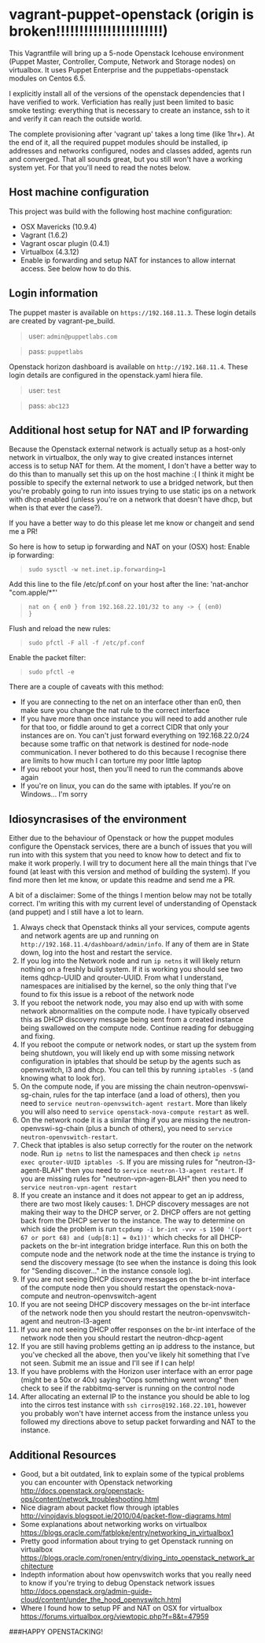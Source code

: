 vagrant-puppet-openstack (origin is broken!!!!!!!!!!!!!!!!!!!!!!!)
=====================

This Vagrantfile will bring up a 5-node Openstack Icehouse environment (Puppet Master, Controller, Compute, Network and Storage nodes) on virtualbox. It uses Puppet Enterprise and the puppetlabs-openstack modules on Centos 6.5. 

I explicitly install all of the versions of the openstack dependencies that I have verified to work. Verficiation has really just been limited to basic smoke testing: everything that is necessary to create an instance, ssh to it and verify it can reach the outside world.

The complete provisioning after 'vagrant up' takes a long time (like 1hr+). At the end of it, all the required puppet modules should be installed, ip addresses and networks configured, nodes and classes added, agents run and converged. That all sounds great, but you still won't have a working system yet. For that you'll need to read the notes below.

Host machine configuration
------------
This project was build with the following host machine configuration:
* OSX Mavericks (10.9.4)
* Vagrant (1.6.2)
* Vagrant oscar plugin (0.4.1)
* Virtualbox (4.3.12)
* Enable ip forwarding and setup NAT for instances to allow internat access. See below how to do this.

Login information
------------
The puppet master is available on `https://192.168.11.3`. These login details are created by vagrant-pe_build.
> user: `admin@puppetlabs.com`

> pass: `puppetlabs`

Openstack horizon dashboard is available on `http://192.168.11.4`. These login details are configured in the openstack.yaml hiera file.
> user: `test`

> pass: `abc123`

Additional host setup for NAT and IP forwarding
-------------------
Because the Openstack external network is actually setup as a host-only network in virtualbox, the only way to give created instances internet access is to setup NAT for them. At the moment, I don't have a better way to do this than to manually set this up on the host machine :( I think it might be possible to specify the external network to use a bridged network, but then you're probably going to run into issues trying to use static ips on a network with dhcp enabled (unless you're on a network that doesn't have dhcp, but when is that ever the case?).

If you have a better way to do this please let me know or changeit and send me a PR!

So here is how to setup ip forwarding and NAT on your (OSX) host:
Enable ip forwarding:

> <code>sudo sysctl -w net.inet.ip.forwarding=1</code>

Add this line to the file /etc/pf.conf on your host after the line: 'nat-anchor "com.apple/*"'

> <code>nat on { en0 } from 192.168.22.101/32 to any -> { (en0) }</code>

Flush and reload the new rules:

> <code>sudo pfctl -F all -f /etc/pf.conf</code>

Enable the packet filter:

> <code>sudo pfctl -e</code>

There are a couple of caveats with this method:
<ul>
<li>If you are connecting to the net on an interface other than en0, then make sure you change the nat rule to the correct interface</li>
<li>If you have more than once instance you will need to add another rule for that too, or fiddle around to get a correct CIDR that only your instances are on. You can't just forward everything on 192.168.22.0/24 because some traffic on that network is destined for node-node communication. I never bothered to do this because I recognise there are limits to how much I can torture my poor little laptop</li>
<li>If you reboot your host, then you'll need to run the commands above again</li>
<li>If you're on linux, you can do the same with iptables. If you're on Windows... I'm sorry</li>
</ul>

Idiosyncrasises of the environment
-------------------
Either due to the behaviour of Openstack or how the puppet modules configure the Openstack services, there are a bunch of issues that you will run into with this system that you need to know how to detect and fix to make it work properly. I will try to document here all the main things that I've found (at least with this version and method of building the system). If you find more then let me know, or update this readme and send me a PR.

A bit of a disclaimer: Some of the things I mention below may not be totally correct. I'm writing this with my current level of understanding of Openstack (and puppet) and I still have a lot to learn.
<ol>
<li>Always check that Openstack thinks all your services, compute agents and network agents are up and running on <code>http://192.168.11.4/dashboard/admin/info</code>. If any of them are in State down, log into the host and restart the service.</li>
<li>If you log into the Network node and run <code>ip netns</code> it will likely return nothing on a freshly build system. If it is working you should see two items qdhcp-UUID and qrouter-UUID. From what I understand, namespaces are initialised by the kernel, so the only thing that I've found to fix this issue is a reboot of the network node</li>
<li>If you reboot the network node, you may also end up with with some network abnormalities on the compute node. I have typically observed this as DHCP discovery message being sent from a created instance being swallowed on the compute node. Continue reading for debugging and fixing.</li>
<li>If you reboot the compute or network nodes, or start up the system from being shutdown, you will likely end up with some missing network configuration in iptables that should be setup by the agents such as openvswitch, l3 and dhcp. You can tell this by running <code>iptables -S</code> (and knowing what to look for).</li>
<li>On the compute node, if you are missing the chain neutron-openvswi-sg-chain, rules for the tap interface (and a load of others), then you need to <code>service neutron-openvswitch-agent restart</code>. More than likely you will also need to <code>service openstack-nova-compute restart</code> as well.</li>
<li>On the network node it is a similar thing if you are missing the neutron-openvswi-sg-chain (plus a bunch of others), you need to <code>service neutron-openvswitch-restart</code>.</li>
<li>Check that iptables is also setup correctly for the router on the network node. Run <code>ip netns</code> to list the namespaces and then check <code>ip netns exec qrouter-UUID iptables -S</code>. If you are missing rules for "neutron-l3-agent-BLAH" then you need to <code>service neutron-l3-agent restart</code>. If you are missing rules for "neutron-vpn-agen-BLAH" then you need to <code>service neutron-vpn-agent restart</code>
<li>If you create an instance and it does not appear to get an ip address, there are two most likely causes: 1. DHCP discovery messages are not making their way to the DHCP server, or 2. DHCP offers are not getting back from the DHCP server to the instance. The way to determine on which side the problem is run <code>tcpdump -i br-int -vvv -s 1500 '((port 67 or port 68) and (udp[8:1] = 0x1))'</code> which checks for all DHCP-packets on the br-int integration bridge interface. Run this on both the compute node and the network node at the time the instance is trying to send the discovery message (to see when the instance is doing this look for "Sending discover..." in the instance console log).</li>
<li>If you are not seeing DHCP discovery messages on the br-int interface of the compute node then you should restart the openstack-nova-compute and neutron-openvswitch-agent</li>
<li>If you are not seeing DHCP discovery messages on the br-int interface of the network node then you should restart the neutron-openvswitch-agent and neutron-l3-agent</li>
<li>If you are not seeing DHCP offer responses on the br-int interface of the network node then you should restart the neutron-dhcp-agent</li>
<li>If you are still having problems getting an ip address to the instance, but you've checked all the above, then you've likely hit something that I've not seen. Submit me an issue and I'll see if I can help!</li>
<li>If you have problems with the Horizon user interface with an error page (might be a 50x or 40x) saying "Oops something went wrong" then check to see if the rabbitmq-server is running on the control node</li>
<li>After allocating an external IP to the instance you should be able to log into the cirros test instance with <code>ssh cirros@192.168.22.101</code>, however you probably won't have internet access from the instance unless you followed my directions above to setup packet forwarding and NAT to the instance.</li>
</ol>

Additional Resources
-------------------

- Good, but a bit outdated, link to explain some of the typical problems you can encounter with Openstack networking
<http://docs.openstack.org/openstack-ops/content/network_troubleshooting.html>
- Nice diagram about packet flow through iptables
<http://vinojdavis.blogspot.ie/2010/04/packet-flow-diagrams.html>
- Some explanations about networking works on virtualbox
<https://blogs.oracle.com/fatbloke/entry/networking_in_virtualbox1>
- Pretty good information about trying to get Openstack running on virtualbox
<https://blogs.oracle.com/ronen/entry/diving_into_openstack_network_architecture>
- Indepth information about how openvswitch works that you really need to know if you're trying to debug Openstack network issues
<http://docs.openstack.org/admin-guide-cloud/content/under_the_hood_openvswitch.html>
- Where I found how to setup PF and NAT on OSX for virtualbox
<https://forums.virtualbox.org/viewtopic.php?f=8&t=47959>

###HAPPY OPENSTACKING!
